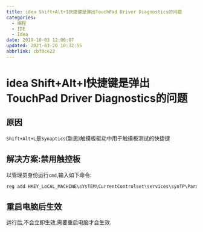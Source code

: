 ```yaml
---
title: idea Shift+Alt+I快捷键是弹出TouchPad Driver Diagnostics的问题
categories: 
  - 编程
  - IDE
  - Idea
date: 2019-10-03 12:06:07
updated: 2021-03-20 10:32:55
abbrlink: cbf0ce22
---
```

# idea Shift+Alt+I快捷键是弹出TouchPad Driver Diagnostics的问题
## 原因
`Shift+Alt+L`是`Synaptics`(新思)触摸板驱动中用于触摸板测试的快捷键
## 解决方案:禁用触控板
以管理员身份运行`cmd`,输入如下命令:
```cmd
reg add HKEY_LoCAL_MACHINE\sYsTEM\CurrentControlset\services\synTP\Parameters\Debug /v DumpKernel /d 00000000 /t REG_DwoRD /f
```
## 重启电脑后生效
运行后,不会立即生效,需要重启电脑才会生效.
